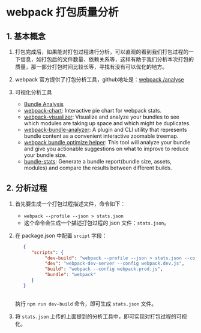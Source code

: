 # webpack 打包质量分析

## 1. 基本概念

1. 打包完成后，如果能对打包过程进行分析，可以直观的看到我们打包过程的一下信息，如打包后的文件数量、依赖关系等，这样有助于我们分析本次打包的质量，那一部分打包时间比较长等，寻找有没有可以优化的地方。

2. webpack 官方提供了打包分析工具，github地址是：[webpack
/analyse](https://github.com/webpack/analyse)

3. 可视化分析工具
   - [Bundle Analysis
](https://v4.webpack.js.org/guides/code-splitting/#bundle-analysis)
   - [webpack-chart](https://alexkuz.github.io/webpack-chart/): Interactive pie chart for webpack stats.
   - [webpack-visualizer](https://chrisbateman.github.io/webpack-visualizer/): Visualize and analyze your bundles to see which modules are taking up space and which might be duplicates.
   - [webpack-bundle-analyzer](https://github.com/webpack-contrib/webpack-bundle-analyzer): A plugin and CLI utility that represents bundle content as a convenient interactive zoomable treemap.
   - [webpack bundle optimize helper](https://webpack.jakoblind.no/optimize): This tool will analyze your bundle and give you actionable suggestions on what to improve to reduce your bundle size.
   - [bundle-stats](https://github.com/bundle-stats/bundle-stats): Generate a bundle report(bundle size, assets, modules) and compare the results between different builds.
   
## 2. 分析过程

1. 首先要生成一个打包过程描述文件，命令如下：
   - `webpack --profile --json > stats.json`
   - 这个命令会生成一个描述打包过程的 json 文件：`stats.json`。
   
2. 在 package.json 中配置 `srcipt` 字段：
   ```json
      {
         "scripts": {
              "dev-build": "webpack --profile --json > stats.json --config webpack.dev.js",
              "dev": "webpack-dev-server --config webpack.dev.js",
              "build": "webpack --config webpack.prod.js",
              "bundle": "webpack"
         }
      }
      
   ```
   执行 `npm run dev-build` 命令，即可生成 `stats.json` 文件。
   
2. 将 `stats.json` 上传的上面提到的分析工具中，即可实现对打包过程的可视化。